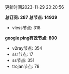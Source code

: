 更新时间2023-11-29 20:20:56

**总订阅: 287**
**总节点: 14939**
- vless节点: 318

**google ping有效节点: 800**
- v2ray节点: 354
- ssr节点: 17
- ss节点: 351
- trojan节点: 78
